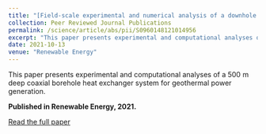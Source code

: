```yaml
---
title: "[Field-scale experimental and numerical analysis of a downhole coaxial heat exchanger for geothermal energy production](https://www.sciencedirect.com/science/article/abs/pii/S0960148121014956)"
collection: Peer Reviewed Journal Publications
permalink: /science/article/abs/pii/S0960148121014956
excerpt: "This paper presents experimental and computational analyses of a 500 m deep coaxial borehole heat exchanger system for geothermal power generation."
date: 2021-10-13
venue: "Renewable Energy"
---
```

This paper presents experimental and computational analyses of a 500 m deep coaxial borehole heat exchanger system for geothermal power generation.

**Published in Renewable Energy, 2021.**

[Read the full paper](https://www.sciencedirect.com/science/article/abs/pii/S0960148121014956)
